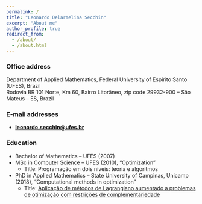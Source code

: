 ```yaml
---
permalink: /
title: "Leonardo Delarmelina Secchin"
excerpt: "About me"
author_profile: true
redirect_from: 
  - /about/
  - /about.html
---
```


### Office address

Department of Applied Mathematics, Federal University of Espírito Santo (UFES), Brazil  
Rodovia BR 101 Norte, Km 60, Bairro Litorâneo, zip code 29932-900 – São Mateus – ES, Brazil

### E-mail addresses

- **leonardo.secchin@ufes.br**

### Education

- Bachelor of Mathematics – UFES (2007)
- MSc in Computer Science – UFES (2010), “Optimization”
  - Title: Programação em dois níveis: teoria e algoritmos
- PhD in Applied Mathematics – State University of Campinas, Unicamp (2018), “Computational methods in optimization”
  - Title: [Aplicação de métodos de Lagrangiano aumentado a problemas de otimização com restrições de complementariedade](http://repositorio.unicamp.br/jspui/handle/REPOSIP/330972)
